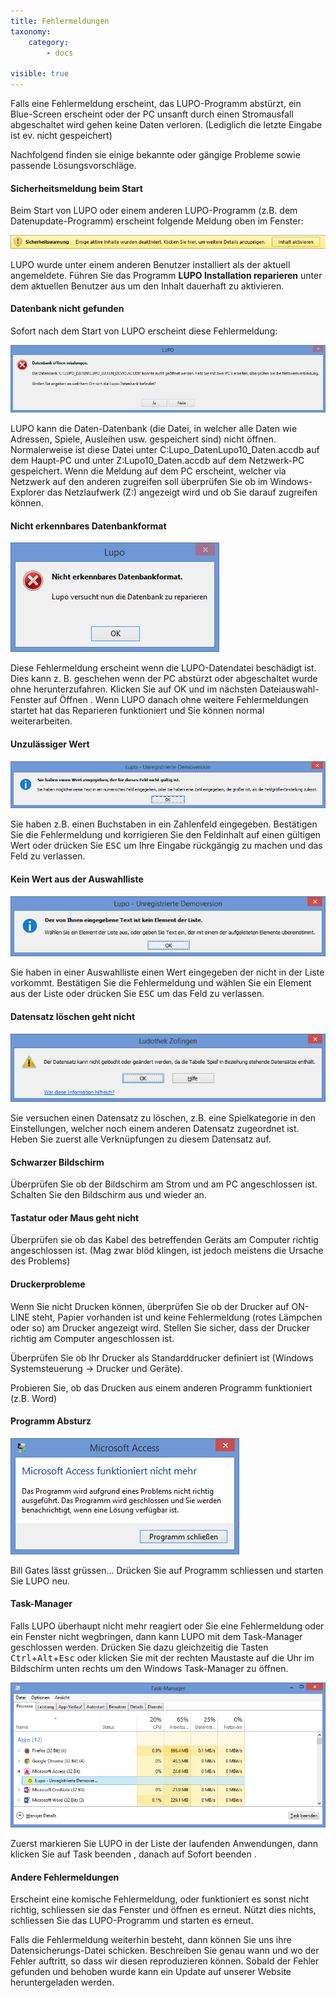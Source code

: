 ```yaml
---
title: Fehlermeldungen
taxonomy:
    category:
        - docs

visible: true
---
```


Falls eine Fehlermeldung erscheint, das LUPO-Programm abstürzt, ein Blue-Screen erscheint oder der PC unsanft durch einen Stromausfall abgeschaltet wird gehen keine Daten verloren. (Lediglich die letzte Eingabe ist ev. nicht gespeichert)

Nachfolgend finden sie einige bekannte oder gängige Probleme sowie passende Lösungsvorschläge.

#### Sicherheitsmeldung beim Start

Beim Start von LUPO oder einem anderen LUPO-Programm (z.B. dem Datenupdate-Programm) erscheint folgende Meldung oben im Fenster:

![sicherheitsmeldung-beim-starten](../../images/sicherheitsmeldung-beim-starten.png)

LUPO wurde unter einem anderen Benutzer installiert als der aktuell angemeldete. Führen Sie das Programm **LUPO Installation reparieren** unter dem aktuellen Benutzer aus um den Inhalt dauerhaft zu aktivieren.

#### Datenbank nicht gefunden

Sofort nach dem Start von LUPO erscheint diese Fehlermeldung:

![database-not-found](../../images/database-not-found.png)

LUPO kann die Daten-Datenbank (die Datei, in welcher alle Daten wie Adressen, Spiele, Ausleihen usw. gespeichert sind) nicht öffnen. Normalerweise ist diese Datei unter C:Lupo_DatenLupo10_Daten.accdb auf dem Haupt-PC und unter Z:Lupo10_Daten.accdb auf dem Netzwerk-PC gespeichert. Wenn die Meldung auf dem PC erscheint, welcher via Netzwerk auf den anderen zugreifen soll überprüfen Sie ob im Windows-Explorer das Netzlaufwerk (Z:) angezeigt wird und ob Sie darauf zugreifen können.

#### Nicht erkennbares Datenbankformat

![nicht-erkennbares-datenbankformat](../../images/nicht-erkennbares-datenbankformat.png)

Diese Fehlermeldung erscheint wenn die LUPO-Datendatei beschädigt ist. Dies kann z. B. geschehen wenn der PC abstürzt oder abgeschaltet wurde ohne herunterzufahren. Klicken Sie auf OK und im nächsten Dateiauswahl-Fenster auf Öffnen . Wenn LUPO danach ohne weitere Fehlermeldungen startet hat das Reparieren funktioniert und Sie können normal weiterarbeiten.

#### Unzulässiger Wert

![unzulaessiger-wert](../../images/unzulaessiger-wert.png)

Sie haben z.B. einen Buchstaben in ein Zahlenfeld eingegeben. Bestätigen Sie die Fehlermeldung und korrigieren Sie den Feldinhalt auf einen gültigen Wert oder drücken Sie <kbd>ESC</kbd> um Ihre Eingabe rückgängig zu machen und das Feld zu verlassen.

#### Kein Wert aus der Auswahlliste

![kein-wert-aus-der-auswahlliste](../../images/kein-wert-aus-der-auswahlliste.png)

Sie haben in einer Auswahlliste einen Wert eingegeben der nicht in der Liste vorkommt. Bestätigen Sie die Fehlermeldung und wählen Sie ein Element aus der Liste oder drücken Sie <kbd>ESC</kbd> um das Feld zu verlassen.

#### Datensatz löschen geht nicht

![datensatz-loeschen-geht-nicht](../../images/datensatz-loeschen-geht-nicht.png)

Sie versuchen einen Datensatz zu löschen, z.B. eine Spielkategorie in den Einstellungen, welcher noch einem anderen Datensatz zugeordnet ist. Heben Sie zuerst alle Verknüpfungen zu diesem Datensatz auf.

#### Schwarzer Bildschirm

Überprüfen Sie ob der Bildschirm am Strom und am PC angeschlossen ist. Schalten Sie den Bildschirm aus und wieder an.

#### Tastatur oder Maus geht nicht

Überprüfen sie ob das Kabel des betreffenden Geräts am Computer richtig angeschlossen ist. (Mag zwar blöd klingen, ist jedoch meistens die Ursache des Problems)

#### Druckerprobleme

Wenn Sie nicht Drucken können, überprüfen Sie ob der Drucker auf ON-LINE steht, Papier vorhanden ist und keine Fehlermeldung (rotes Lämpchen oder so) am Drucker angezeigt wird. Stellen Sie sicher, dass der Drucker richtig am Computer angeschlossen ist.

Überprüfen Sie ob Ihr Drucker als Standarddrucker definiert ist (Windows Systemsteuerung → Drucker und Geräte).

Probieren Sie, ob das Drucken aus einem anderen Programm funktioniert (z.B. Word)

#### Programm Absturz

![programm-absturz](../../images/programm-absturz.png)

Bill Gates lässt grüssen... Drücken Sie auf <span class="btn-lupo">Programm schliessen</span> und starten Sie LUPO neu.

#### Task-Manager

Falls LUPO überhaupt nicht mehr reagiert oder Sie eine Fehlermeldung oder ein Fenster nicht wegbringen, dann kann LUPO mit dem Task-Manager geschlossen werden. Drücken Sie dazu gleichzeitig die Tasten <kbd>Ctrl</kbd>+<kbd>Alt</kbd>+<kbd>Esc</kbd> oder klicken Sie mit der rechten Maustaste auf die Uhr im Bildschirm unten rechts um den Windows Task-Manager zu öffnen.

![task-manager](../../images/task-manager.png)

Zuerst markieren Sie LUPO in der Liste der laufenden Anwendungen, dann klicken Sie auf <span class="btn-lupo">Task beenden</span> , danach auf <span class="btn-lupo">Sofort&nbsp;beenden</span> .

#### Andere Fehlermeldungen

Erscheint eine komische Fehlermeldung, oder funktioniert es sonst nicht richtig, schliessen sie das Fenster und öffnen es erneut. Nützt dies nichts, schliessen Sie das LUPO-Programm und starten es erneut.

Falls die Fehlermeldung weiterhin besteht, dann können Sie uns ihre Datensicherungs-Datei schicken. Beschreiben Sie genau wann und wo der Fehler auftritt, so dass wir diesen reproduzieren können. Sobald der Fehler gefunden und behoben wurde kann ein Update auf unserer Website heruntergeladen werden.
